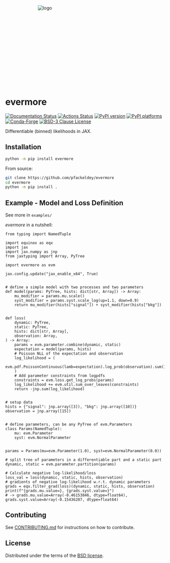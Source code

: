 <div align="center" style="height:250px;width:250px">
<img src="https://raw.githubusercontent.com/pfackeldey/evermore/main/assets/logo.png" alt="logo"></img>
</div>

# evermore

[![Documentation Status](https://readthedocs.org/projects/evermore/badge/?version=latest)](https://evermore.readthedocs.io/en/latest/?badge=latest)
[![Actions Status][actions-badge]][actions-link]
[![PyPI version][pypi-version]][pypi-link]
[![PyPI platforms][pypi-platforms]][pypi-link]
[![Conda-Forge](https://img.shields.io/conda/vn/conda-forge/evermore)](https://github.com/conda-forge/evermore-feedstock)
[![BSD-3 Clause License](https://img.shields.io/badge/license-BSD%203--Clause-blue.svg)](https://opensource.org/licenses/BSD-3-Clause)

Differentiable (binned) likelihoods in JAX.

## Installation

```bash
python -m pip install evermore
```

From source:

```bash
git clone https://github.com/pfackeldey/evermore
cd evermore
python -m pip install .
```

## Example - Model and Loss Definition

See more in `examples/`

_evermore_ in a nutshell:

```python3
from typing import NamedTuple

import equinox as eqx
import jax
import jax.numpy as jnp
from jaxtyping import Array, PyTree

import evermore as evm

jax.config.update("jax_enable_x64", True)


# define a simple model with two processes and two parameters
def model(params: PyTree, hists: dict[str, Array]) -> Array:
    mu_modifier = params.mu.scale()
    syst_modifier = params.syst.scale_log(up=1.1, down=0.9)
    return mu_modifier(hists["signal"]) + syst_modifier(hists["bkg"])


def loss(
    dynamic: PyTree,
    static: PyTree,
    hists: dict[str, Array],
    observation: Array,
) -> Array:
    params = evm.parameter.combine(dynamic, static)
    expectation = model(params, hists)
    # Poisson NLL of the expectation and observation
    log_likelihood = (
        evm.pdf.PoissonContinuous(lamb=expectation).log_prob(observation).sum()
    )
    # Add parameter constraints from logpdfs
    constraints = evm.loss.get_log_probs(params)
    log_likelihood += evm.util.sum_over_leaves(constraints)
    return -jnp.sum(log_likelihood)


# setup data
hists = {"signal": jnp.array([3]), "bkg": jnp.array([10])}
observation = jnp.array([15])


# define parameters, can be any PyTree of evm.Parameters
class Params(NamedTuple):
    mu: evm.Parameter
    syst: evm.NormalParameter


params = Params(mu=evm.Parameter(1.0), syst=evm.NormalParameter(0.0))

# split tree of parameters in a differentiable part and a static part
dynamic, static = evm.parameter.partition(params)

# Calculate negative log-likelihood/loss
loss_val = loss(dynamic, static, hists, observation)
# gradients of negative log-likelihood w.r.t. dynamic parameters
grads = eqx.filter_grad(loss)(dynamic, static, hists, observation)
print(f"{grads.mu.value=}, {grads.syst.value=}")
# -> grads.mu.value=Array(-0.46153846, dtype=float64), grads.syst.value=Array(-0.15436207, dtype=float64)
```

## Contributing

See [CONTRIBUTING.md](CONTRIBUTING.md) for instructions on how to contribute.

## License

Distributed under the terms of the [BSD license](LICENSE).

<!-- prettier-ignore-start -->

<!-- prettier-ignore-end -->

[actions-badge]: https://github.com/pfackeldey/evermore/workflows/CI/badge.svg
[actions-link]: https://github.com/pfackeldey/evermore/actions
[pypi-link]: https://pypi.org/project/evermore/
[pypi-platforms]: https://img.shields.io/pypi/pyversions/evermore
[pypi-version]: https://img.shields.io/pypi/v/evermore
